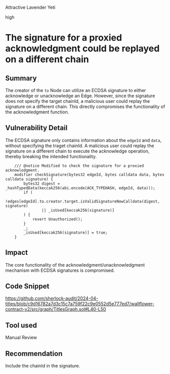 Attractive Lavender Yeti

high

# The signature for a proxied acknowledgment could be replayed on a different chain

## Summary

The creator of the `to` Node can utilize an ECDSA signature to either acknowledge or unacknowledge an Edge. However, since the signature does not specify the target chainId, a malicious user could replay the signature on a different chain. This directly compromises the functionality of the acknowledgment function.

## Vulnerability Detail

The ECDSA signature only contains information about the `edgeId` and `data`, without specifying the traget chainId. A malicious user could replay the signature on a different chain to execute the acknowledge operation, thereby breaking the intended functionality.

```solidity
    /// @notice Modified to check the signature for a proxied acknowledgment.
    modifier checkSignature(bytes32 edgeId, bytes calldata data, bytes calldata signature) {
        bytes32 digest = _hashTypedData(keccak256(abi.encode(ACK_TYPEHASH, edgeId, data)));
        if (
            !edges[edgeId].to.creator.target.isValidSignatureNowCalldata(digest, signature)
                || _isUsed[keccak256(signature)]
        ) {
            revert Unauthorized();
        }
        _;
        _isUsed[keccak256(signature)] = true;
    }
```

## Impact

The core functionality of the acknowledgment/unacknowledgment mechanism with ECDSA signatures is compromised.

## Code Snippet

https://github.com/sherlock-audit/2024-04-titles/blob/c9d16782a7d3c15c7a759f22c9e0552d5e777ed7/wallflower-contract-v2/src/graph/TitlesGraph.sol#L40-L50

## Tool used

Manual Review

## Recommendation

Include the chainId in the signature.